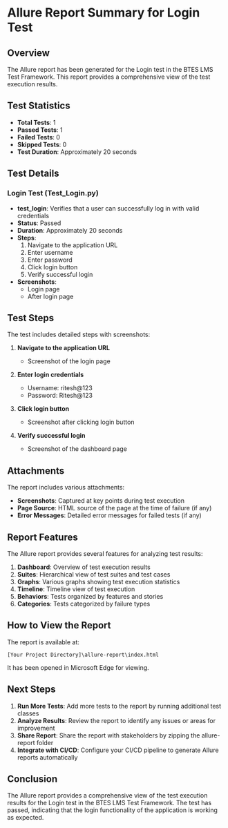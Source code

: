 # Allure Report Summary for Login Test

## Overview

The Allure report has been generated for the Login test in the BTES LMS Test Framework. This report provides a comprehensive view of the test execution results.

## Test Statistics

- **Total Tests**: 1
- **Passed Tests**: 1
- **Failed Tests**: 0
- **Skipped Tests**: 0
- **Test Duration**: Approximately 20 seconds

## Test Details

### Login Test (Test_Login.py)
- **test_login**: Verifies that a user can successfully log in with valid credentials
- **Status**: Passed
- **Duration**: Approximately 20 seconds
- **Steps**:
  1. Navigate to the application URL
  2. Enter username
  3. Enter password
  4. Click login button
  5. Verify successful login
- **Screenshots**:
  - Login page
  - After login page

## Test Steps

The test includes detailed steps with screenshots:

1. **Navigate to the application URL**
   - Screenshot of the login page

2. **Enter login credentials**
   - Username: ritesh@123
   - Password: Ritesh@123

3. **Click login button**
   - Screenshot after clicking login button

4. **Verify successful login**
   - Screenshot of the dashboard page

## Attachments

The report includes various attachments:

- **Screenshots**: Captured at key points during test execution
- **Page Source**: HTML source of the page at the time of failure (if any)
- **Error Messages**: Detailed error messages for failed tests (if any)

## Report Features

The Allure report provides several features for analyzing test results:

1. **Dashboard**: Overview of test execution results
2. **Suites**: Hierarchical view of test suites and test cases
3. **Graphs**: Various graphs showing test execution statistics
4. **Timeline**: Timeline view of test execution
5. **Behaviors**: Tests organized by features and stories
6. **Categories**: Tests categorized by failure types

## How to View the Report

The report is available at:
```
[Your Project Directory]\allure-report\index.html
```

It has been opened in Microsoft Edge for viewing.

## Next Steps

1. **Run More Tests**: Add more tests to the report by running additional test classes
2. **Analyze Results**: Review the report to identify any issues or areas for improvement
3. **Share Report**: Share the report with stakeholders by zipping the allure-report folder
4. **Integrate with CI/CD**: Configure your CI/CD pipeline to generate Allure reports automatically

## Conclusion

The Allure report provides a comprehensive view of the test execution results for the Login test in the BTES LMS Test Framework. The test has passed, indicating that the login functionality of the application is working as expected.
